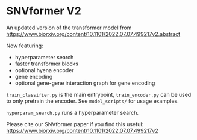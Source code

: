# SNVformer V2

An updated version of the transformer model from https://www.biorxiv.org/content/10.1101/2022.07.07.499217v2.abstract

Now featuring:
- hyperparameter search
- faster transformer blocks
- optional hyena encoder
- gene encoding
- optional gene-gene interaction graph for gene encoding

`train_classifier.py` is the main entrypoint, `train_encoder.py` can be used to only pretrain the encoder.
See `model_scripts/` for usage examples.

`hyperparam_search.py` runs a hyperparameter search.

Please cite our SNVformer paper if you find this useful: https://www.biorxiv.org/content/10.1101/2022.07.07.499217v2
